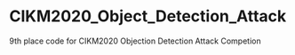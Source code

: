 # CIKM2020_Object_Detection_Attack
9th place code for CIKM2020 Objection Detection Attack Competion
